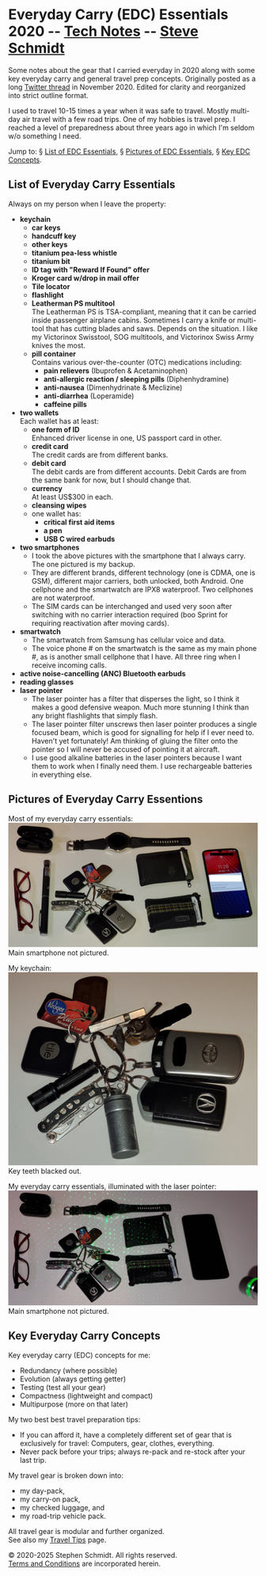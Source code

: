 
# Everyday Carry (EDC) Essentials 2020 -- [Tech Notes](..) -- [Steve Schmidt](/)
Some notes about the gear that I carried everyday in 2020 along with some key everyday carry and general travel prep concepts.
Originally posted as a long [Twitter thread](https://x.com/czmyt/status/1322948156238299143) in November 2020.
Edited for clarity and reorganized into strict outline format.

I used to travel 10-15 times a year when it was safe to travel.
Mostly multi-day air travel with a few road trips.
One of my hobbies is travel prep.
I reached a level of preparedness about three years ago in which I'm seldom w/o something I need.

Jump to:
    §&nbsp;[List of EDC Essentials](#list),
    §&nbsp;[Pictures of EDC Essentials](#pictures),
    §&nbsp;[Key EDC Concepts](#concepts).


<a name="list"></a>
## List of Everyday Carry Essentials

Always on my person when I leave the property:
- **keychain**
    - **car keys**
    - **handcuff key**
    - **other keys**
    - **titanium pea-less whistle**
    - **titanium bit**
    - **ID tag with "Reward If Found" offer**
    - **Kroger card w/drop in mail offer**
    - **Tile locator**
    - **flashlight**
    - **Leatherman PS multitool**
        <br />The Leatherman PS is TSA-compliant, meaning that it can be carried inside passenger airplane cabins.
        Sometimes I carry a knife or multi-tool that has cutting blades and saws.
        Depends on the situation.
        I like my Victorinox Swisstool, SOG multitools, and Victorinox Swiss Army knives the most.
    - **pill container**
        <br />Contains various over-the-counter (OTC) medications including:
        - **pain relievers** (Ibuprofen & Acetaminophen)
        - **anti-allergic reaction / sleeping pills** (Diphenhydramine)
        - **anti-nausea** (Dimenhydrinate & Meclizine)
        - **anti-diarrhea** (Loperamide)
        - **caffeine pills**
- **two wallets**
    <br />Each wallet has at least:
    - **one form of ID**
        <br />Enhanced driver license in one, US passport card in other.
    - **credit card**
        <br />The credit cards are from different banks.
    - **debit card**
        <br />The debit cards are from different accounts.
        Debit Cards are from the same bank for now, but I should change that.
    - **currency**
        <br />At least US$300 in each.
    - **cleansing wipes**
    - one wallet has:
        - **critical first aid items**
        - **a pen**
        - **USB C wired earbuds**
- **two smartphones**
    - I took the above pictures with the smartphone that I always carry.
        The one pictured is my backup.
    - They are different brands, different technology (one is CDMA, one is GSM), different major carriers, both unlocked, both Android.
        One cellphone and the smartwatch are IPX8 waterproof.
        Two cellphones are not waterproof.
    - The SIM cards can be interchanged and used very soon after switching with no carrier interaction required (boo Sprint for requiring reactivation after moving cards).
- **smartwatch**
    - The smartwatch from Samsung has cellular voice and data.
    - The voice phone # on the smartwatch is the same as my main phone #, as is another small cellphone that I have.
        All three ring when I receive incoming calls.
- **active noise-cancelling (ANC) Bluetooth earbuds**
- **reading glasses**
- **laser pointer**
    - The laser pointer has a filter that disperses the light, so I think it makes a good defensive weapon.
        Much more stunning I think than any bright flashlights that simply flash.
    - The laser pointer filter unscrews then laser pointer produces a single focused beam, which is good for signalling for help if I ever need to.
        Haven't yet fortunately!
        Am thinking of gluing the filter onto the pointer so I will never be accused of pointing it at aircraft.
    - I use good alkaline batteries in the laser pointers because I want them to work when I finally need them.
        I use rechargeable batteries in everything else.


<a name="pictures"></a>
## Pictures of Everyday Carry Essentions

Most of my everyday carry essentials:
[![Everyday Carry Essentials](edc-essentials.jpg)](edc-essentials.jpg)
Main smartphone not pictured.

My keychain:
[![Everyday Carry Keychain](edc-keychain.jpg)](edc-keychain.jpg)
Key teeth blacked out.

My everyday carry essentials, illuminated with the laser pointer:
[![Everyday Carry Essentials Illuminated](edc-essentials-illum.jpg)](edc-essentials-illum.jpg)
Main smartphone not pictured.


<a name="concepts"></a>
## Key Everyday Carry Concepts

Key everyday carry (EDC) concepts for me:
- Redundancy (where possible)
- Evolution (always getting getter)
- Testing (test all your gear)
- Compactness (lightweight and compact)
- Multipurpose (more on that later)

My two best best travel preparation tips:
- If you can afford it, have a completely different set of gear that is exclusively for travel: Computers, gear, clothes, everything.
- Never pack before your trips; always re-pack and re-stock after your last trip.

My travel gear is broken down into:
- my day-pack,
- my carry-on pack,
- my checked luggage, and
- my road-trip vehicle pack.

All travel gear is modular and further organized.
<br />See also my [Travel Tips](/travel-tips) page.

© 2020-2025 Stephen Schmidt.  All rights reserved.
<br />[Terms and Conditions](/terms-and-conditions) are incorporated herein.
